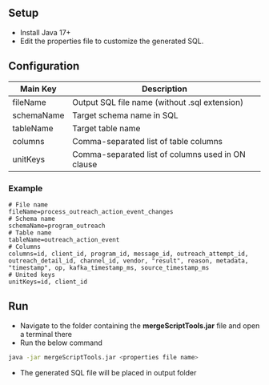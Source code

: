 ## Setup
- Install Java 17+
- Edit the properties file to customize the generated SQL.
## Configuration
| Main Key           | Description                                          |
|---------------|------------------------------------------------------|
| fileName      | Output SQL file name (without .sql extension)        |
| schemaName    | Target schema name in SQL                            |
| tableName     | Target table name                                    |
| columns       | Comma-separated list of table columns                |
| unitKeys      | Comma-separated list of columns used in ON clause    |  
### Example
```config
# File name
fileName=process_outreach_action_event_changes
# Schema name
schemaName=program_outreach
# Table name
tableName=outreach_action_event
# Columns
columns=id, client_id, program_id, message_id, outreach_attempt_id, outreach_detail_id, channel_id, vendor, "result", reason, metadata, "timestamp", op, kafka_timestamp_ms, source_timestamp_ms
# United keys
unitKeys=id, client_id
```
## Run
- Navigate to the folder containing the **mergeScriptTools.jar** file and open a terminal there
- Run the below command
```bash
java -jar mergeScriptTools.jar <properties file name>
```
- The generated SQL file will be placed in output folder
